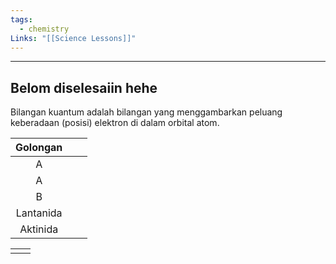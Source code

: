 ```yaml
---
tags:
  - chemistry
Links: "[[Science Lessons]]"
---
```

---
## Belom diselesaiin hehe
Bilangan kuantum adalah bilangan yang menggambarkan peluang keberadaan (posisi) elektron di dalam orbital atom.

| Golongan  |     |     |
| :-------: | --- | --- |
|     A     |     |     |
|     A     |     |     |
|     B     |     |     |
| Lantanida |     |     |
| Aktinida  |     |     |

|     |     |
| --- | --- |
|     |     |
